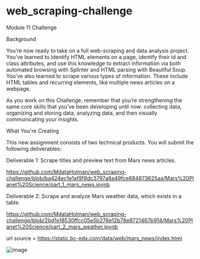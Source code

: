# web_scraping-challenge
Module 11 Challenge

Background

You’re now ready to take on a full web-scraping and data analysis project. You’ve learned to identify HTML elements on a page, identify their id and class attributes, and use this knowledge to extract information via both automated browsing with Splinter and HTML parsing with Beautiful Soup. You’ve also learned to scrape various types of information. These include HTML tables and recurring elements, like multiple news articles on a webpage.

As you work on this Challenge, remember that you’re strengthening the same core skills that you’ve been developing until now: collecting data, organizing and storing data, analyzing data, and then visually communicating your insights.

What You're Creating

This new assignment consists of two technical products. You will submit the following deliverables:

Deliverable 1: Scrape titles and preview text from Mars news articles. 

https://github.com/MdataHolman/web_scraping-challenge/blob/ba424ec1e1af9f8dc3797a8a49fce684873625aa/Mars%20Planet%20Science/part_1_mars_news.ipynb

Deliverable 2: Scrape and analyze Mars weather data, which exists in a table.

https://github.com/MdataHolman/web_scraping-challenge/blob/2bd1e18530ffcc05e5b276e12b78e8721467b914/Mars%20Planet%20Science/part_2_mars_weather.ipynb

url source = https://static.bc-edx.com/data/web/mars_news/index.html

![image](https://github.com/MdataHolman/web_scraping-challenge/assets/147290574/392cbe90-be72-4da7-ba13-238b461febee)
